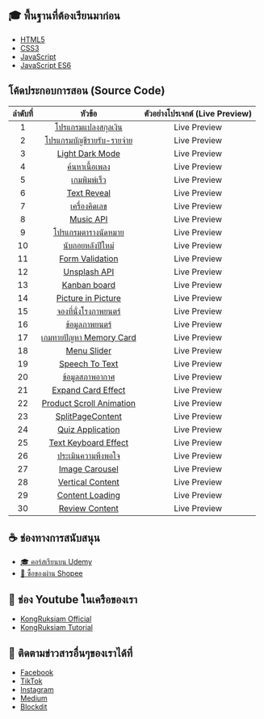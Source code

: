 ## 🎓 พื้นฐานที่ต้องเรียนมาก่อน
- [HTML5](https://youtu.be/0hfeNPM7piw)
- [CSS3](https://youtu.be/HcInSUzhaUc)
- [JavaScript](https://youtu.be/AbjY-ajKgSI)
- [JavaScript ES6](https://youtu.be/ReGM0zubxfI)

## โค้ดประกอบการสอน (Source Code)
| ลำดับที่ |                   หัวข้อ                   |ตัวอย่างโปรเจกต์ (Live Preview)|
|:----:|:------------------------------------------:|:------------------------:|
|   1  | [โปรแกรมแปลงสกุลเงิน](https://github.com/kongruksiamza/javascript-workshop/tree/main/Workshop%201%20-%20%E0%B9%82%E0%B8%9B%E0%B8%A3%E0%B9%81%E0%B8%81%E0%B8%A3%E0%B8%A1%E0%B9%81%E0%B8%9B%E0%B8%A5%E0%B8%87%E0%B8%AA%E0%B8%81%E0%B8%B8%E0%B8%A5%E0%B9%80%E0%B8%87%E0%B8%B4%E0%B8%99) |Live Preview|
|   2  | [โปรแกรมบัญชีรายรับ-รายจ่าย](https://github.com/kongruksiamza/javascript-workshop/tree/main/Workshop%202%20-%20%E0%B9%82%E0%B8%9B%E0%B8%A3%E0%B9%81%E0%B8%81%E0%B8%A3%E0%B8%A1%E0%B8%9A%E0%B8%B1%E0%B8%8D%E0%B8%8A%E0%B8%B5%E0%B8%A3%E0%B8%B2%E0%B8%A2%E0%B8%A3%E0%B8%B1%E0%B8%9A-%E0%B8%A3%E0%B8%B2%E0%B8%A2%E0%B8%88%E0%B9%88%E0%B8%B2%E0%B8%A2) |Live Preview|
|   3  | [Light Dark Mode](https://github.com/kongruksiamza/javascript-workshop/tree/main/Workshop%203%20-%20Light%20Dark%20Mode) |Live Preview|
|   4  | [ค้นหาเนื้อเพลง](https://github.com/kongruksiamza/javascript-workshop/tree/main/Workshop%204%20-%20%E0%B8%84%E0%B9%89%E0%B8%99%E0%B8%AB%E0%B8%B2%E0%B9%80%E0%B8%99%E0%B8%B7%E0%B9%89%E0%B8%AD%E0%B9%80%E0%B8%9E%E0%B8%A5%E0%B8%87) |Live Preview|
|   5  | [เกมพิมพ์เร็ว](https://github.com/kongruksiamza/javascript-workshop/tree/main/Workshop%205%20-%20%E0%B9%80%E0%B8%81%E0%B8%A1%E0%B8%9E%E0%B8%B4%E0%B8%A1%E0%B8%9E%E0%B9%8C%E0%B9%80%E0%B8%A3%E0%B9%87%E0%B8%A7) |Live Preview|
|   6  | [Text Reveal](https://github.com/kongruksiamza/javascript-workshop/tree/main/Workshop%206%20-%20Text%20Reveal) |Live Preview|
|   7  | [เครื่องคิดเลข](https://github.com/kongruksiamza/javascript-workshop/tree/main/Workshop%207%20-%20%E0%B9%80%E0%B8%84%E0%B8%A3%E0%B8%B7%E0%B9%88%E0%B8%AD%E0%B8%87%E0%B8%84%E0%B8%B4%E0%B8%94%E0%B9%80%E0%B8%A5%E0%B8%82) |Live Preview|
|   8  | [Music API](https://github.com/kongruksiamza/javascript-workshop/tree/main/Workshop%208%20-%20Music%20API) |Live Preview|
|   9  | [โปรแกรมตารางนัดหมาย](https://github.com/kongruksiamza/javascript-workshop/tree/main/Workshop%209%20-%20%E0%B9%82%E0%B8%9B%E0%B8%A3%E0%B9%81%E0%B8%81%E0%B8%A3%E0%B8%A1%E0%B8%95%E0%B8%B2%E0%B8%A3%E0%B8%B2%E0%B8%87%E0%B8%99%E0%B8%B1%E0%B8%94%E0%B8%AB%E0%B8%A1%E0%B8%B2%E0%B8%A2) |Live Preview|
|  10  | [นับถอยหลังปีใหม่](https://github.com/kongruksiamza/javascript-workshop/tree/main/Workshop%2010%20-%20%E0%B8%99%E0%B8%B1%E0%B8%9A%E0%B8%96%E0%B8%AD%E0%B8%A2%E0%B8%AB%E0%B8%A5%E0%B8%B1%E0%B8%87%E0%B8%9B%E0%B8%B5%E0%B9%83%E0%B8%AB%E0%B8%A1%E0%B9%88) |Live Preview|
|  11  | [Form Validation](https://github.com/kongruksiamza/javascript-workshop/tree/main/Workshop%2011%20-%20Form%20Validation) |Live Preview|
|  12  | [Unsplash API](https://github.com/kongruksiamza/javascript-workshop/tree/main/Workshop%2012%20-%20Unsplash%20API) |Live Preview|
|  13  | [Kanban board](https://github.com/kongruksiamza/javascript-workshop/tree/main/Workshop%2013%20-%20Kanban%20board) |Live Preview|
|  14  | [Picture in Picture](https://github.com/kongruksiamza/javascript-workshop/tree/main/Workshop%2014%20-%20Picture%20in%20Picture) |Live Preview|
|  15  | [จองที่นั่งโรงภาพยนตร์](https://github.com/kongruksiamza/javascript-workshop/tree/main/Workshop%2015%20-%20%E0%B8%88%E0%B8%AD%E0%B8%87%E0%B8%97%E0%B8%B5%E0%B9%88%E0%B8%99%E0%B8%B1%E0%B9%88%E0%B8%87%E0%B9%82%E0%B8%A3%E0%B8%87%E0%B8%A0%E0%B8%B2%E0%B8%9E%E0%B8%A2%E0%B8%99%E0%B8%95%E0%B8%A3%E0%B9%8C) |Live Preview|
|  16  | [ข้อมูลภาพยนตร์](https://github.com/kongruksiamza/javascript-workshop/tree/main/Workshop%2016%20-%20%E0%B8%82%E0%B9%89%E0%B8%AD%E0%B8%A1%E0%B8%B9%E0%B8%A5%E0%B8%A0%E0%B8%B2%E0%B8%9E%E0%B8%A2%E0%B8%99%E0%B8%95%E0%B8%A3%E0%B9%8C) |Live Preview|
|  17  | [เกมทายปัญหา Memory Card](https://github.com/kongruksiamza/javascript-workshop/tree/main/Workshop%2017%20-%20%E0%B9%80%E0%B8%81%E0%B8%A1%E0%B8%97%E0%B8%B2%E0%B8%A2%E0%B8%9B%E0%B8%B1%E0%B8%8D%E0%B8%AB%E0%B8%B2%20Memory%20Card) |Live Preview|
|  18  | [Menu Slider](https://github.com/kongruksiamza/javascript-workshop/tree/main/Workshop%2018%20-%20Menu%20Slider) |Live Preview|
|  19  | [Speech To Text](https://github.com/kongruksiamza/javascript-workshop/tree/main/Workshop%2019%20-%20Speech%20To%20Text) |Live Preview|
|  20  | [ข้อมูลสภาพอากาศ](https://github.com/kongruksiamza/javascript-workshop/tree/main/Workshop%2020%20-%20%E0%B8%82%E0%B9%89%E0%B8%AD%E0%B8%A1%E0%B8%B9%E0%B8%A5%E0%B8%AA%E0%B8%A0%E0%B8%B2%E0%B8%9E%E0%B8%AD%E0%B8%B2%E0%B8%81%E0%B8%B2%E0%B8%A8) |Live Preview|
|  21  | [Expand Card Effect](https://github.com/kongruksiamza/javascript-workshop/tree/main/Workshop%2021%20-%20Expand%20Card%20Effect) |Live Preview|
|  22  | [Product Scroll Animation](https://github.com/kongruksiamza/javascript-workshop/tree/main/Workshop%2022%20-%20Product%20Scroll%20Animation) |Live Preview|
|  23  | [SplitPageContent](https://github.com/kongruksiamza/javascript-workshop/tree/main/Workshop%2023%20-%20SplitPageContent) |Live Preview|
|  24  | [Quiz Application](https://github.com/kongruksiamza/javascript-workshop/tree/main/Workshop%2024%20-%20Quiz%20Application) |Live Preview|
|  25  | [Text Keyboard Effect](https://github.com/kongruksiamza/javascript-workshop/tree/main/Workshop%2025%20-%20Text%20Keyboard%20Effect) |Live Preview|
|  26  | [ประเมินความพึงพอใจ](https://github.com/kongruksiamza/javascript-workshop/tree/main/Workshop%2026%20-%20%E0%B8%9B%E0%B8%A3%E0%B8%B0%E0%B9%80%E0%B8%A1%E0%B8%B4%E0%B8%99%E0%B8%84%E0%B8%A7%E0%B8%B2%E0%B8%A1%E0%B8%9E%E0%B8%B6%E0%B8%87%E0%B8%9E%E0%B8%AD%E0%B9%83%E0%B8%88) |Live Preview|
|  27  | [Image Carousel](https://github.com/kongruksiamza/javascript-workshop/tree/main/Workshop%2027%20-%20Image%20Carousel) |Live Preview|
|  28  | [Vertical Content](https://github.com/kongruksiamza/javascript-workshop/tree/main/Workshop%2028%20-%20Vertical%20Content) |Live Preview|
|  29  | [Content Loading](https://github.com/kongruksiamza/javascript-workshop/tree/main/Workshop%2029%20-%20Content%20Loading) |Live Preview|
|  30  | [Review Content](https://github.com/kongruksiamza/javascript-workshop/tree/main/Workshop%2030%20-%20Review%20Content) |Live Preview|

## ☕ ช่องทางการสนับสนุน
- [🎓 คอร์สเรียนบน Udemy](https://github.com/kongruksiamza/udemy-course)
- [🛒 ซื้อของผ่าน Shopee](https://shope.ee/3plB9kVnPd)

## 💓 ช่อง Youtube ในเครือของเรา
- [KongRuksiam Official](https://www.youtube.com/@KongRuksiamOfficial)
- [KongRuksiam Tutorial](https://www.youtube.com/@KongRuksiamTutorial)

## 📢 ติดตามข่าวสารอื่นๆของเราได้ที่
- [Facebook](https://www.facebook.com/KongRuksiamTutorial)
- [TikTok](https://www.tiktok.com/@kongruksiamstudio)
- [Instagram](https://www.instagram.com/kongruksiamstudio)
- [Medium](https://medium.com/@kongruksiam)
- [Blockdit](https://www.blockdit.com/kongruksiamtutorial)
